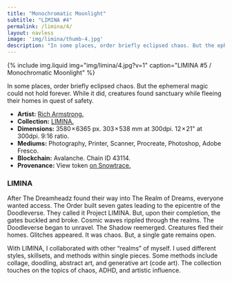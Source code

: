 ```yaml
---
title: "Monochromatic Moonlight"
subtitle: "LIMINA #4"
permalink: /limina/4/
layout: navless
image: 'img/limina/thumb-4.jpg'
description: "In some places, order briefly eclipsed chaos. But the ephemeral magic could not hold forever. While it did, creatures found sanctuary while fleeing their homes in quest of safety."
---
```

{% include img.liquid img="img/limina/4.jpg?v=1" caption="LIMINA #5 / Monochromatic Moonlight" %}

In some places, order briefly eclipsed chaos. But the ephemeral magic could not hold forever. While it did, creatures found sanctuary while fleeing their homes in quest of safety.

- **Artist:** [Rich Armstrong.](https://www.richarmstrong.net)
- **Collection:** [LIMINA.](https://www.richarmstrong.net/limina)
- **Dimensions:** 3580 × 6365 px. 303 × 538 mm at 300dpi. 12 × 21" at 300dpi. 9:16 ratio.
- **Mediums:** Photography, Printer, Scanner, Procreate, Photoshop, Adobe Fresco.
- **Blockchain:** Avalanche. Chain ID 43114.
- **Provenance:** View token [on Snowtrace.](https://snowtrace.io/nft/0xE83DB7fA84Ca2D12B4dcb126659CC09d28F67931/4?chainId=43114)

### LIMINA
After The Dreamheadz found their way into The Realm of Dreams, everyone wanted access. The Order built seven gates leading to the epicentre of the Doodleverse. They called it Project LIMINA. But, upon their completion, the gates buckled and broke. Cosmic waves rippled through the realms. The Doodleverse began to unravel. The Shadow reemerged. Creatures fled their homes. Glitches appeared. It was chaos. But, a single gate remains open.

With LIMINA, I collaborated with other “realms” of myself. I used different styles, skillsets, and methods within single pieces. Some methods include collage, doodling, abstract art, and generative art (code art). The collection touches on the topics of chaos, ADHD, and artistic influence.
